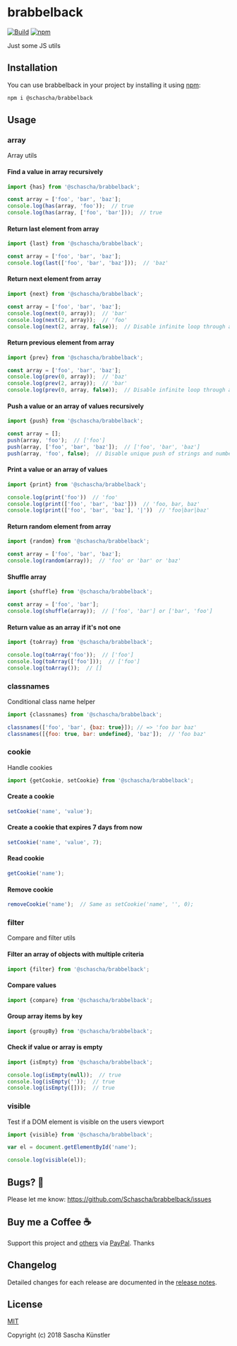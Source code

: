 # brabbelback

[![Build](https://github.com/Schascha/brabbelback/workflows/Build/badge.svg)](https://github.com/Schascha/brabbelback/actions)
[![npm](https://img.shields.io/npm/v/@schascha/brabbelback)](https://www.npmjs.com/package/@schascha/brabbelback)

Just some JS utils

## Installation

You can use brabbelback in your project by installing it using [npm](https://www.npmjs.com/package/@schascha/brabbelback):

```sh
npm i @schascha/brabbelback
```

## Usage

### array

Array utils

#### Find a value in array recursively

```javascript
import {has} from '@schascha/brabbelback';

const array = ['foo', 'bar', 'baz'];
console.log(has(array, 'foo'));  // true
console.log(has(array, ['foo', 'bar']));  // true
```

#### Return last element from array

```javascript
import {last} from '@schascha/brabbelback';

const array = ['foo', 'bar', 'baz'];
console.log(last(['foo', 'bar', 'baz']));  // 'baz'
```

#### Return next element from array

```javascript
import {next} from '@schascha/brabbelback';

const array = ['foo', 'bar', 'baz'];
console.log(next(0, array));  // 'bar'
console.log(next(2, array));  // 'foo'
console.log(next(2, array, false));  // Disable infinite loop through array. Returns `undefined`.
```

#### Return previous element from array

```javascript
import {prev} from '@schascha/brabbelback';

const array = ['foo', 'bar', 'baz'];
console.log(prev(0, array));  // 'baz'
console.log(prev(2, array));  // 'bar'
console.log(prev(0, array, false));  // Disable infinite loop through array. Returns undefined.
```

#### Push a value or an array of values recursively

```javascript
import {push} from '@schascha/brabbelback';

const array = [];
push(array, 'foo');  // ['foo']
push(array, ['foo', 'bar', 'baz']);  // ['foo', 'bar', 'baz']
push(array, 'foo', false);  // Disable unique push of strings and numbers. Returns ['foo', 'bar', 'baz', 'foo']
```

#### Print a value or an array of values

```javascript
import {print} from '@schascha/brabbelback';

console.log(print('foo'))  // 'foo'
console.log(print(['foo', 'bar', 'baz']))  // 'foo, bar, baz'
console.log(print(['foo', 'bar', 'baz'], '|'))  // 'foo|bar|baz'
```

#### Return random element from array

```javascript
import {random} from '@schascha/brabbelback';

const array = ['foo', 'bar', 'baz'];
console.log(random(array));  // 'foo' or 'bar' or 'baz'
```

#### Shuffle array

```javascript
import {shuffle} from '@schascha/brabbelback';

const array = ['foo', 'bar'];
console.log(shuffle(array));  // ['foo', 'bar'] or ['bar', 'foo']
```

#### Return value as an array if it's not one

```javascript
import {toArray} from '@schascha/brabbelback';

console.log(toArray('foo'));  // ['foo']
console.log(toArray(['foo']));  // ['foo']
console.log(toArray());  // []
```

### classnames

Conditional class name helper

```javascript
import {classnames} from '@schascha/brabbelback';

classnames(['foo', 'bar', {baz: true}]); // => 'foo bar baz'
classnames([{foo: true, bar: undefined}, 'baz']);  // 'foo baz'
```

### cookie

Handle cookies

```javascript
import {getCookie, setCookie} from '@schascha/brabbelback';
```

#### Create a cookie

```javascript
setCookie('name', 'value');
```

#### Create a cookie that expires 7 days from now

```javascript
setCookie('name', 'value', 7);
```

#### Read cookie

```javascript
getCookie('name');
```

#### Remove cookie

```javascript
removeCookie('name');  // Same as setCookie('name', '', 0);
```

### filter

Compare and filter utils

#### Filter an array of objects with multiple criteria

```javascript
import {filter} from '@schascha/brabbelback';
```

#### Compare values

```javascript
import {compare} from '@schascha/brabbelback';
```

#### Group array items by key

```javascript
import {groupBy} from '@schascha/brabbelback';
```

#### Check if value or array is empty

```javascript
import {isEmpty} from '@schascha/brabbelback';

console.log(isEmpty(null));  // true
console.log(isEmpty(''));  // true
console.log(isEmpty([]));  // true
```

### visible

Test if a DOM element is visible on the users viewport

```javascript
import {visible} from '@schascha/brabbelback';

var el = document.getElementById('name');

console.log(visible(el));
```

## Bugs? 🐛

Please let me know: https://github.com/Schascha/brabbelback/issues

## Buy me a Coffee ☕

Support this project and [others](https://github.com/Schascha?tab=repositories) via [PayPal](https://www.paypal.me/LosZahlos). Thanks

## Changelog

Detailed changes for each release are documented in the [release notes](https://github.com/Schascha/brabbelback/releases).

## License

[MIT](./LICENSE)

Copyright (c) 2018 Sascha Künstler
